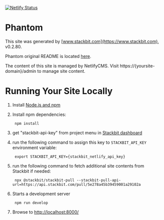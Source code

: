 [![Netlify Status](https://api.netlify.com/api/v1/badges/5a3af6ab-c56c-48e5-8b9e-49bc4754c660/deploy-status)](https://app.netlify.com/sites/vservices/deploys)

# Phantom

This site was generated by [www.stackbit.com](https://www.stackbit.com), v0.2.80.

Phantom original README is located [here](./README.theme.md).

The content of this site is managed by NetlifyCMS. Visit https://{yoursite-domain}/admin to manage site content.

# Running Your Site Locally

1. Install [Node.js and npm](https://nodejs.org/en/)

1. Install npm dependencies:

        npm install

1. get "stackbit-api-key" from project menu in [Stackbit dashboard](https://app.stackbit.com/dashboard)

1. run the following command to assign this key to `STACKBIT_API_KEY` environment variable:

        export STACKBIT_API_KEY={stackbit_netlify_api_key}

1. run the following command to fetch additional site contents from Stackbit if needed:

        npx @stackbit/stackbit-pull --stackbit-pull-api-url=https://api.stackbit.com/pull/5e278a45b39459001a29102a

1. Starts a development server

        npm run develop

1. Browse to [http://localhost:8000/](http://localhost:8000/)
